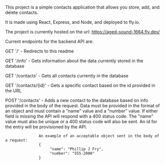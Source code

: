 This project is a simple contacts application that allows you store, add, and delete contacts.

It is made using React, Express, and Node, and deployed to fly.io.

The project is currently hosted on the url: https://aged-sound-1664.fly.dev/

Current endpoints for the backend API are:

GET '/' - Redirects to this readme

GET '/info' - Gets information about the data currently stored in the database

GET '/contacts' - Gets all contacts currently in the database

GET '/contacts/{id}' - Gets a specific contact based on the id provided in the URL

POST '/contacts' - Adds a new contact to the database based on info provided in the body of the request.
                   Data must be provided in the format of an object and must contain a "name" value and a "number" value. If either field is missing the API will respond with a 400 status code.  The "name" value must also be unique or a 400 status code will also be sent.  An id for the entry will be provisioned by the API.

                   An example of an acceptable object sent in the body of a request:
                   {
                        "name": "Phillip J Fry",
                        "number": "555-2000" 
                   }